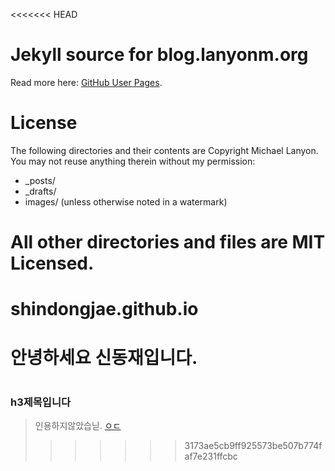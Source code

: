 <<<<<<< HEAD
# Jekyll source for blog.lanyonm.org
Read more here: [GitHub User Pages](https://help.github.com/articles/user-organization-and-project-pages).

# License
The following directories and their contents are Copyright Michael Lanyon.  You may not reuse anything therein without my permission:

*   _posts/
*   _drafts/
*   images/ (unless otherwise noted in a watermark)

All other directories and files are MIT Licensed.
=======
# shindongjae.github.io
# 안녕하세요 신동재입니다.

# 

### h3제목입니다

> 인용하지않았습닏.
[ㅇㄷ](https://www.notion.so/3ca0b283b6ae46b4a66cc0d15bc6ea92)
>>>>>>> 3173ae5cb9ff925573be507b774faf7e231ffcbc

